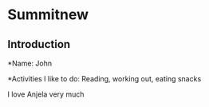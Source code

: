 # Summitnew

## Introduction

*Name: John


*Activities I like to do: Reading, working out, eating snacks

I love Anjela very much
